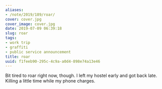 ```yaml
---
aliases:
- /note/2019/189/roar/
cover: cover.jpg
cover_image: cover.jpg
date: 2019-07-09 06:39:18
slug: roar
tags:
- work trip
- graffiti
- public service announcement
title: roar
uuid: f1feeb90-295c-4c9a-a0d4-898e74a13e46
---
```


Bit tired to roar right now, though. I left my hostel early and got back late.
Killing a little time while my phone charges.